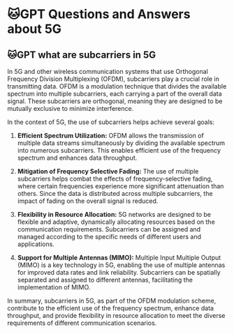 # &#x1F431;GPT Questions and Answers about 5G


## &#x1F431;GPT what are subcarriers in 5G

In 5G and other wireless communication systems that use Orthogonal Frequency Division Multiplexing (OFDM), subcarriers play a crucial role in transmitting data. OFDM is a modulation technique that divides the available spectrum into multiple subcarriers, each carrying a part of the overall data signal. These subcarriers are orthogonal, meaning they are designed to be mutually exclusive to minimize interference.

In the context of 5G, the use of subcarriers helps achieve several goals:

1. **Efficient Spectrum Utilization:** OFDM allows the transmission of multiple data streams simultaneously by dividing the available spectrum into numerous subcarriers. This enables efficient use of the frequency spectrum and enhances data throughput.

2. **Mitigation of Frequency Selective Fading:** The use of multiple subcarriers helps combat the effects of frequency-selective fading, where certain frequencies experience more significant attenuation than others. Since the data is distributed across multiple subcarriers, the impact of fading on the overall signal is reduced.

3. **Flexibility in Resource Allocation:** 5G networks are designed to be flexible and adaptive, dynamically allocating resources based on the communication requirements. Subcarriers can be assigned and managed according to the specific needs of different users and applications.

4. **Support for Multiple Antennas (MIMO):** Multiple Input Multiple Output (MIMO) is a key technology in 5G, enabling the use of multiple antennas for improved data rates and link reliability. Subcarriers can be spatially separated and assigned to different antennas, facilitating the implementation of MIMO.

In summary, subcarriers in 5G, as part of the OFDM modulation scheme, contribute to the efficient use of the frequency spectrum, enhance data throughput, and provide flexibility in resource allocation to meet the diverse requirements of different communication scenarios.
